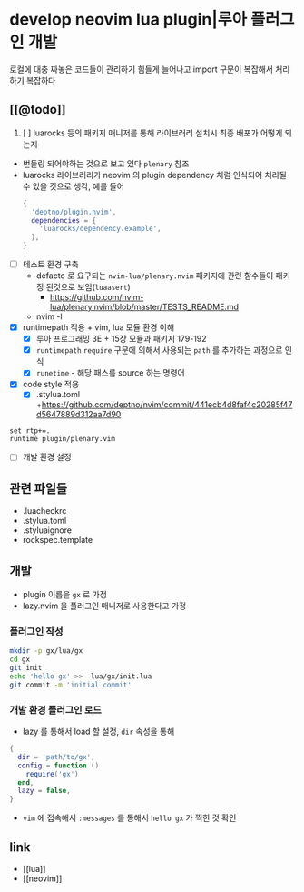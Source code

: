 # develop neovim lua plugin|루아 플러그인 개발

로컬에 대충 짜놓은 코드들이  관리하기 힘들게 늘어나고 import 구문이 복잡해서 처리하기 복잡하다

## [[@todo]]
1. [ ] luarocks 등의 패키지 매니저를 통해 라이브러리 설치시 최종 배포가 어떻게 되는지
  - 번들링 되어야하는 것으로 보고 있다 `plenary` 참조
  - luarocks 라이브러리가 neovim 의 plugin dependency 처럼 인식되어 처리될 수 있을 것으로 생각, 예를 들어
    ```lua
    {
      'deptno/plugin.nvim',
      dependencies = {
        'luarocks/dependency.example',
      },
    }
    ```
- [ ] 테스트 환경 구축
  - defacto 로 요구되는 `nvim-lua/plenary.nvim` 패키지에 관련 함수들이 패키징 된것으로 보임(`luaasert`)
    + https://github.com/nvim-lua/plenary.nvim/blob/master/TESTS_README.md
  - nvim -l
- [X] runtimepath 적용 + vim, lua 모듈 환경 이해
  - [X] 루아 프로그래밍 3E + 15장 모듈과 패키지 179-192
  - [X] `runtimepath` `require` 구문에 의해서 사용되는 `path` 를 추가하는 과정으로 인식
  - [X] `runetime` - 해당 패스를 source 하는 명령어
- [X] code style 적용
  - [X] .stylua.toml +https://github.com/deptno/nvim/commit/441ecb4d8faf4c20285f47d5647889d312aa7d90
```vim
set rtp+=.
runtime plugin/plenary.vim
```
- [ ] 개발 환경 설정

## 관련 파일들
- .luacheckrc
- .stylua.toml
- .styluaignore
- rockspec.template

## 개발
- plugin 이름을 `gx` 로 가정
- lazy.nvim 을 플러그인 매니저로 사용한다고 가정

### 플러그인 작성
```sh
mkdir -p gx/lua/gx
cd gx
git init
echo 'hello gx' >>  lua/gx/init.lua
git commit -m 'initial commit'
```

### 개발 환경 플러그인 로드
- lazy 를 통해서 load 할 설정, `dir` 속성을 통해 
```lua
{
  dir = 'path/to/gx',
  config = function ()
    require('gx')
  end,
  lazy = false,
}
```

- `vim` 에 접속해서 `:messages` 를 통해서 `hello gx` 가 찍힌 것 확인

## link
- [[lua]]
- [[neovim]]
